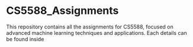 # CS5588_Assignments

This repository contains all the assignments for CS5588, focused on advanced machine learning techniques and applications. Each details can be found inside
